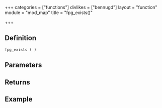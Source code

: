 +++
categories = ["functions"]
divlikes = ["bennugd"]
layout = "function"
module = "mod_map"
title = "fpg_exists()"

+++

## Definition

    fpg_exists ( )

## Parameters

## Returns

## Example
